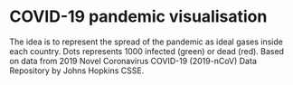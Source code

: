 # COVID-19 pandemic visualisation

The idea is to represent the spread of the pandemic as ideal gases inside each country.
Dots represents 1000 infected (green) or dead (red).
Based on data from 2019 Novel Coronavirus COVID-19 (2019-nCoV) Data Repository by Johns Hopkins CSSE.
